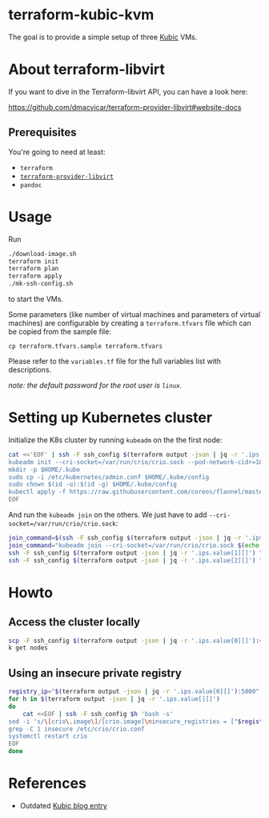 # terraform-kubic-kvm

The goal is to provide a simple setup of three [Kubic](https://kubic.opensuse.org/) VMs.

# About terraform-libvirt

If you want to dive in the Terraform-libvirt API, you can have a look here:

https://github.com/dmacvicar/terraform-provider-libvirt#website-docs

## Prerequisites

You're going to need at least:

* `terraform`
* [`terraform-provider-libvirt`](https://github.com/dmacvicar/terraform-provider-libvirt)
* `pandoc`


# Usage

Run 

```bash
./download-image.sh
terraform init
terraform plan
terraform apply
./mk-ssh-config.sh
```
    
to start the VMs.

Some parameters (like number of virtual machines and parameters of virtual
machines) are configurable by creating a `terraform.tfvars` file which can be
copied from the sample file:

```
cp terraform.tfvars.sample terraform.tfvars
```

Please refer to the `variables.tf` file for the full variables list with
descriptions.

*note: the default password for the root user is `linux`.*

# Setting up Kubernetes cluster

Initialize the K8s cluster by running `kubeadm` on the the first node:

```bash
cat <<'EOF' | ssh -F ssh_config $(terraform output -json | jq -r '.ips.value[0][]') 'bash -s'
kubeadm init --cri-socket=/var/run/crio/crio.sock --pod-network-cidr=10.244.0.0/16
mkdir -p $HOME/.kube
sudo cp -i /etc/kubernetes/admin.conf $HOME/.kube/config
sudo chown $(id -u):$(id -g) $HOME/.kube/config
kubectl apply -f https://raw.githubusercontent.com/coreos/flannel/master/Documentation/kube-flannel.yml
EOF
```
    
And run the `kubeadm join` on the others. We just have to add `--cri-socket=/var/run/crio/crio.sock`:

```bash
join_command=$(ssh -F ssh_config $(terraform output -json | jq -r '.ips.value[0][]') "kubeadm token create --print-join-command")
join_command="kubeadm join --cri-socket=/var/run/crio/crio.sock $(echo $join_command | python -c 'import sys; print(" ".join(sys.stdin.read().split()[2:]))')"
ssh -F ssh_config $(terraform output -json | jq -r '.ips.value[1][]') "$join_command"
ssh -F ssh_config $(terraform output -json | jq -r '.ips.value[2][]') "$join_command"
```

# Howto

## Access the cluster locally

```bash
scp -F ssh_config $(terraform output -json | jq -r '.ips.value[0][]'):~/.kube/config ~/.kube/config
k get nodes
```
    
## Using an insecure private registry

```bash
registry_ip="$(terraform output -json | jq -r '.ips.value[0][]'):5000"  # or another IO
for h in $(terraform output -json | jq -r '.ips.value[][]')
do
    cat <<EOF | ssh -F ssh_config $h 'bash -s'
sed -i 's/\[crio\.image\]/[crio.image]\ninsecure_registries = ["$registry_ip"]/g' /etc/crio/crio.conf
grep -C 1 insecure /etc/crio/crio.conf
systemctl restart crio
EOF
done
 ```
 
# References

 * Outdated [Kubic blog entry](https://kubic.opensuse.org/blog/2018-08-20-kubeadm-intro/)
